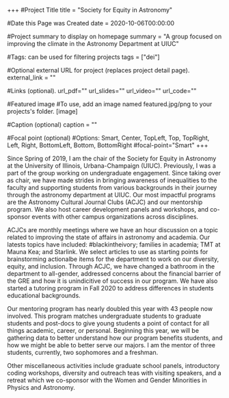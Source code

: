 +++ 
#Project Title 
title = "Society for Equity in Astronomy"

#Date this Page was Created 
date = 2020-10-06T00:00:00

#Project summary to display on homepage 
summary = "A group focused on improving the climate in the Astronomy Department at UIUC"

#Tags: can be used for filtering projects 
tags = ["dei"]

#Optional external URL for project (replaces project detail page). 
external_link = ""

#Links (optional). 
url_pdf="" 
url_slides="" 
url_video="" 
url_code=""

#Featured image 
#To use, add an image named featured.jpg/png to your projects's folder. 
[image]

#Caption (optional) 
caption = ""

#Focal point (optional) 
#Options: Smart, Center, TopLeft, Top, TopRight, Left, Right, BottomLeft, Bottom, BottomRight 
#focal-point="Smart" 
+++

Since Spring of 2019, I am the chair of the Society for Equity in Astronomy at the University of Illinois, Urbana-Champaign (UIUC). Previously, I was a part of the group working on undergraduate engagement. Since taking over as chair, we have made strides in bringing awareness of inequalities to the faculty and supporting students from various backgrounds in their journey through the astronomy department at UIUC. Our most impactful programs are the Astronomy Cultural Journal Clubs (ACJC) and our mentorship program. We also host career development panels and workshops, and co-sponsor events with other campus organizations across disciplines.

ACJCs are monthly meetings where we have an hour discussion on a topic related to improving the state of affairs in astronomy and academia. Our latests topics have included: #blackintheivory; families in academia; TMT at Mauna Kea; and Starlink. We select articles to use as starting points for brainstorming actionalbe items for the department to work on our diversity, equity, and inclusion. Through ACJC, we have changed a bathroom in the department to all-gender, addressed concerns about the financial barrier of the GRE and how it is unindicitive of success in our program. We have also started a tutoring program in Fall 2020 to address differences in students educational backgrounds.

Our mentoring program has nearly doubled this year with 43 people now involved. This program matches undergraduate students to graduate students and post-docs to give young students a point of contact for all things academic, career, or personal. Beginning this year, we will be gathering data to better understand how our program benefits students, and how we might be able to better serve our majors. I am the mentor of three students, currently, two sophomores and a freshman.

Other miscellaneous activities include graduate school panels, introductory coding workshops, diversity and outreach teas with visiting speakers, and a retreat which we co-sponsor with the Women and Gender Minorities in Physics and Astronomy.
